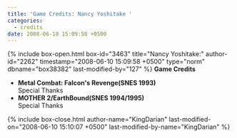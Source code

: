 ```yaml
---
title: 'Game Credits: Nancy Yoshitake '
categories:
  - credits
date: 2008-06-10 15:09:58 +0500
---
```

{% include box-open.html box-id="3463" title="Nancy Yoshitake:" author-id="2262" timestamp="2008-06-10 15:09:58 +0500" type="norm" dbname="box38382" last-modified-by="127" %}
<b>Game Credits</b>
<UL>

<LI><b>Metal Combat: Falcon's Revenge(SNES 1993)</b><BR />
Special Thanks</LI>
<LI><b>MOTHER 2/EarthBound(SNES 1994/1995)</b><BR />
Special Thanks</LI>

</UL>
{% include box-close.html author-name="KingDarian" last-modified-on="2008-06-10 15:10:07 +0500" last-modified-by-name="KingDarian" %}

